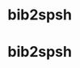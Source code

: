 <!-- # Bib2JSON Converter

Bib2JSON converter is a simple Python script for transforming BibTeX files into JSON format. It allows you to maintain the structure and content of your bibliographic entries while converting them into a more versatile and machine-readable JSON format.

## Features

- Convert BibTeX files to JSON.
- Optional to retain the original BibTeX entries within the JSON output.
- Suitable for researchers, students, and project managers who need to work with reference data.

## Usage

1. **Clone the Repository:**

   ```bash
   git clone https://github.com/brianrabern/bib2json.git
   ```

2. **Run the Converter:**

   To convert your BibTeX file to JSON, you can run the script from the command line. Use the following command:

   ```bash
   python bib2json.py input.bib output.json
   ```

   - `input.bib` should be replaced with the name of your input BibTeX file.
   - `output.json` should be replaced with the desired name for your output JSON file.

   Additionally, you can use the `--include_bibtex` flag to include the BibTeX field in the JSON output:

   ```bash
   python bib2json.py input.bib output.json --include_bibtex
   ```

   This flag is optional, and if provided, it will include the BibTeX field in the resulting JSON.

3. **Eat the JSON Data:**

   Your BibTeX data will now be available in JSON format, ready to be used in your research, applications, projects, or whatever... -->
# bib2spsh
# bib2spsh
